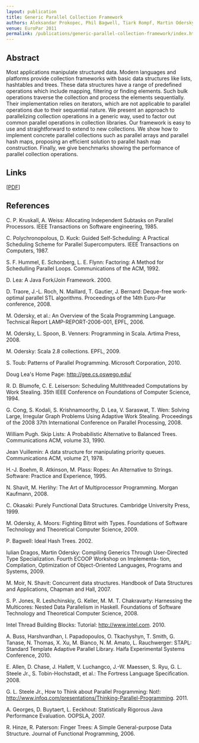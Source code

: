 ```yaml
---
layout: publication
title: Generic Parallel Collection Framework
authors: Aleksandar Prokopec, Phil Bagwell, Tiark Rompf, Martin Odersky
venue: EuroPar 2011
permalink: /publications/generic-parallel-collection-framework/index.html
---
```



## Abstract

Most applications manipulate structured data. Modern languages and platforms provide collection frameworks with basic data structures like lists, hashtables and trees. These data structures have a range of predefined operations which include mapping, filtering or finding elements. Such bulk operations traverse the collection and process the elements sequentially. Their implementation relies on iterators, which are not applicable to parallel operations due to their sequential nature.
We present an approach to parallelizing collection operations in a generic way, used to factor out common parallel operations in collection libraries. Our framework is easy to use and straightforward to extend to new collections. We show how to implement concrete parallel collections such as parallel arrays and parallel hash maps, proposing an efficient solution to parallel hash map construction. Finally, we give benchmarks showing the performance of parallel collection operations.


## Links

\[[PDF](/resources/docs/techrep.pdf)\]


## References

C. P. Kruskall, A. Weiss: Allocating Independent Subtasks on Parallel Processors.
IEEE Transactions on Software engineering, 1985.

C. Polychronopolous, D. Kuck: Guided Self-Scheduling: A Practical Scheduling Scheme for Parallel Supercomputers. IEEE Transactions on Computers, 1987.

S. F. Hummel, E. Schonberg, L. E. Flynn: Factoring: A Method for Schedulling Parallel Loops. Communications of the ACM, 1992.

D. Lea: A Java Fork/Join Framework. 2000.

D. Traore, J.-L. Roch, N. Maillard, T. Gautier, J. Bernard: Deque-free work-optimal parallel STL algorithms. Proceedings of the 14th Euro-Par conference, 2008.

M. Odersky, et al.: An Overview of the Scala Programming Language. Technical Report LAMP-REPORT-2006-001, EPFL, 2006.

M. Odersky, L. Spoon, B. Venners: Programming in Scala. Artima Press, 2008.

M. Odersky: Scala 2.8 collections. EPFL, 2009.

S. Toub: Patterns of Parallel Programming. Microsoft Corporation, 2010.

Doug Lea's Home Page: http://gee.cs.oswego.edu/

R. D. Blumofe, C. E. Leiserson: Scheduling Multithreaded Computations by Work Stealing. 35th IEEE Conference on Foundations of Computer Science, 1994.

G. Cong, S. Kodali, S. Krishnamoorthy, D. Lea, V. Saraswat, T. Wen: Solving Large, Irregular Graph Problems Using Adaptive Work Stealing.
Proceedings of the 2008 37th International Conference on Parallel Processing, 2008.

William Pugh. Skip Lists: A Probabilistic Alternative to Balanced Trees. Communications ACM, volume 33, 1990.


Jean Vuillemin: A data structure for manipulating priority queues. Communications ACM, volume 21, 1978.

H.-J. Boehm, R. Atkinson, M. Plass: Ropes: An Alternative to Strings. Software: Practice and Experience, 1995.

N. Shavit, M. Herlihy: The Art of Multiprocessor Programming. Morgan Kaufmann, 2008.

C. Okasaki: Purely Functional Data Structures. Cambridge University Press, 1999.

M. Odersky, A. Moors: Fighting Bitrot with Types. Foundations of Software Technology and Theoretical Computer Science, 2009.

P. Bagwell: Ideal Hash Trees. 2002.

Iulian Dragos, Martin Odersky: Compiling Generics Through User-Directed Type Specialization. Fourth ECOOP Workshop on Implementa-
tion, Compilation, Optimization of Object-Oriented Languages, Programs and Systems, 2009.

M. Moir, N. Shavit: Concurrent data structures. Handbook of Data Structures and Applications, Chapman and Hall, 2007.

S. P. Jones, R. Leshchinskiy, G. Keller, M. M. T. Chakravarty: Harnessing the Multicores: Nested Data Parallelism in Haskell. Foundations of Software Technology and Theoretical Computer Science, 2008.

Intel Thread Building Blocks: Tutorial: http://www.intel.com. 2010.

A. Buss, Harshvardhan, I. Papadopoulos, O. Tkachyshyn, T. Smith, G. Tanase, N. Thomas, X. Xu, M. Bianco, N. M. Amato, L. Rauchwerger: STAPL: Standard Template Adaptive Parallel Library. Haifa Experimental Systems Conference, 2010.

E. Allen, D. Chase, J. Hallett, V. Luchangco, J.-W. Maessen, S. Ryu, G. L. Steele Jr., S. Tobin-Hochstadt, et al.: The Fortress Language Speciﬁcation. 2008.

G. L. Steele Jr., How to Think about Parallel Programming: Not!: http://www.infoq.com/presentations/Thinking-Parallel-Programming.
2011.

A. Georges, D. Buytaert, L. Eeckhout: Statistically Rigorous Java Performance Evaluation. OOPSLA, 2007.

R. Hinze, R. Paterson: Finger Trees: A Simple General-purpose Data Structure. Journal of Functional Programming, 2006.

